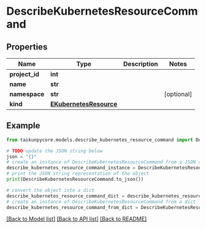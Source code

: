 # DescribeKubernetesResourceCommand


## Properties

Name | Type | Description | Notes
------------ | ------------- | ------------- | -------------
**project_id** | **int** |  | 
**name** | **str** |  | 
**namespace** | **str** |  | [optional] 
**kind** | [**EKubernetesResource**](EKubernetesResource.md) |  | 

## Example

```python
from taikunpycore.models.describe_kubernetes_resource_command import DescribeKubernetesResourceCommand

# TODO update the JSON string below
json = "{}"
# create an instance of DescribeKubernetesResourceCommand from a JSON string
describe_kubernetes_resource_command_instance = DescribeKubernetesResourceCommand.from_json(json)
# print the JSON string representation of the object
print(DescribeKubernetesResourceCommand.to_json())

# convert the object into a dict
describe_kubernetes_resource_command_dict = describe_kubernetes_resource_command_instance.to_dict()
# create an instance of DescribeKubernetesResourceCommand from a dict
describe_kubernetes_resource_command_from_dict = DescribeKubernetesResourceCommand.from_dict(describe_kubernetes_resource_command_dict)
```
[[Back to Model list]](../README.md#documentation-for-models) [[Back to API list]](../README.md#documentation-for-api-endpoints) [[Back to README]](../README.md)


